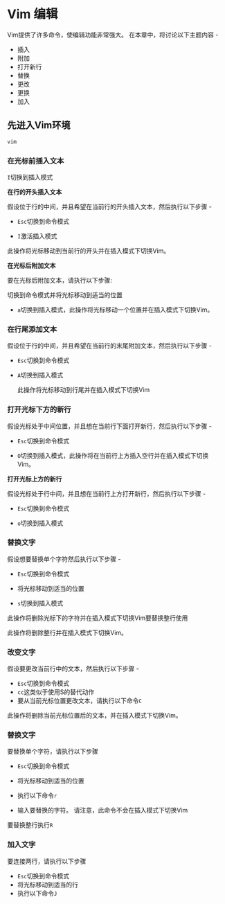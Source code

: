 # Vim 编辑

Vim提供了许多命令，使编辑功能非常强大。 在本章中，将讨论以下主题内容 -

- 插入
- 附加
- 打开新行
- 替换
- 更改
- 更换
- 加入

## 先进入Vim环境
```bash
vim
```

### 在光标前插入文本

`I`切换到插入模式

**在行的开头插入文本**

假设位于行的中间，并且希望在当前行的开头插入文本，然后执行以下步骤 -

- `Esc`切换到命令模式

- `I`激活插入模式

此操作将光标移动到当前行的开头并在插入模式下切换Vim。

**在光标后附加文本**

要在光标后附加文本，请执行以下步骤:

切换到命令模式并将光标移动到适当的位置

- `a`切换到插入模式，此操作将光标移动一个位置并在插入模式下切换Vim。

###  在行尾添加文本

假设位于行的中间，并且希望在当前行的末尾附加文本，然后执行以下步骤 -

- `Esc`切换到命令模式

- `A`切换到插入模式

  此操作将光标移动到行尾并在插入模式下切换Vim

### 打开光标下方的新行

假设光标处于中间位置，并且想在当前行下面打开新行，然后执行以下步骤 -

- `Esc`切换到命令模式

- `O`切换到插入模式，此操作将在当前行上方插入空行并在插入模式下切换Vim。

**打开光标上方的新行**

假设光标处于行中间，并且想在当前行上方打开新行，然后执行以下步骤 -

- `Esc`切换到命令模式

- `o`切换到插入模式

### 替换文字

假设想要替换单个字符然后执行以下步骤 -

- `Esc`切换到命令模式

- 将光标移动到适当的位置
- `s`切换到插入模式

此操作将删除光标下的字符并在插入模式下切换Vim要替换整行使用

此操作将删除整行并在插入模式下切换Vim。

### 改变文字

假设要更改当前行中的文本，然后执行以下步骤 -

- `Esc`切换到命令模式
- `cc`这类似于使用S的替代动作
- 要从当前光标位置更改文本，请执行以下命令`C`

此操作将删除当前光标位置后的文本，并在插入模式下切换Vim。

### 替换文字

要替换单个字符，请执行以下步骤

- `Esc`切换到命令模式

- 将光标移动到适当的位置
- 执行以下命令`r`

- 输入要替换的字符。
  请注意，此命令不会在插入模式下切换Vim

要替换整行执行`R`

###  加入文字

要连接两行，请执行以下步骤 

- `Esc`切换到命令模式
- 将光标移动到适当的行
- 执行以下命令`J`